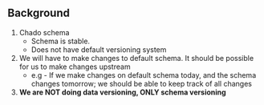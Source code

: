 
## Background
1. Chado schema
   * Schema is stable. 
   * Does not have default versioning system
2. We will have to make changes to default schema. It should be possible for us to make changes upstream
   * e.g - If we make changes on default schema today, and the schema changes tomorrow; we should be able to keep track of all changes
3. __We are NOT doing data versioning, ONLY schema versioning__
